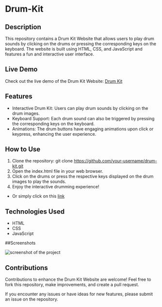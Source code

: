 # Drum-Kit

## Description
This repository contains a Drum Kit Website that allows users to play drum sounds by clicking on the drums or pressing the corresponding keys on the keyboard. The website is built using HTML, CSS, and JavaScript and features a fun and interactive user interface.

## Live Demo
Check out the live demo of the Drum Kit Website: [Drum Kit](https://iamkamalkumar17.github.io/Drum-Kit/)

## Features
* Interactive Drum Kit: Users can play drum sounds by clicking on the drum images.
* Keyboard Support: Each drum sound can also be triggered by pressing the corresponding keys on the keyboard.
* Animations: The drum buttons have engaging animations upon click or keypress, enhancing the user experience.

## How to Use
1. Clone the repository: git clone https://github.com/your-username/drum-kit.git
2. Open the index.html file in your web browser.
3. Click on the drums or press the respective keys displayed on the drum images to play the sounds.
4. Enjoy the interactive drumming experience!
* Or simply click on this [link](https://iamkamalkumar17.github.io/Drum-Kit/)

## Technologies Used
* HTML
* CSS
* JavaScript

##Screenshots

<img src="https://imgur.com/a/NXKhToW" alt="screenshot of the project">

## Contributions
Contributions to enhance the Drum Kit Website are welcome! Feel free to fork this repository, make improvements, and create a pull request.

If you encounter any issues or have ideas for new features, please submit an issue on the repository.
